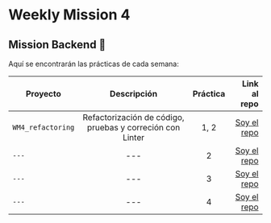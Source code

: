# Weekly Mission 4
## Mission Backend 🚀

Aquí se encontrarán las prácticas de cada semana:

 Proyecto | Descripción | Práctica | Link al repo |
| ------------- |:-------------:| :-------------:| -----:|
|`WM4_refactoring`| Refactorización de código, pruebas y correción con Linter |1, 2|[Soy el repo](https://github.com/dev-LuisSM/WM4_refactoring)|
|`---`| --- |2|[Soy el repo]()|
|`---`| --- |3|[Soy el repo]()|
|`---`| --- |4|[Soy el repo]()|
